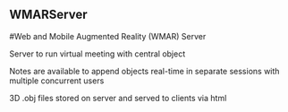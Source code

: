## WMARServer
#Web and Mobile Augmented Reality (WMAR) Server

Server to run virtual meeting with central object

Notes are available to append objects real-time in separate sessions with multiple concurrent users

3D .obj files stored on server and served to clients via html
